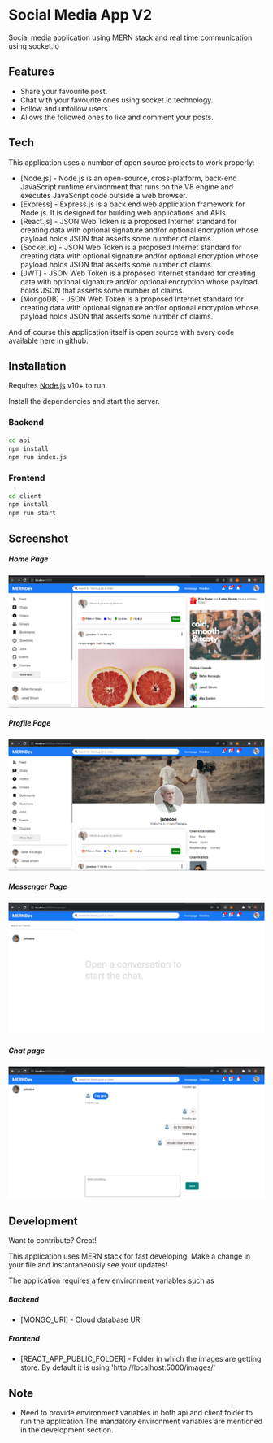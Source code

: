 # Social Media App V2
Social media application using MERN stack and real time communication using socket.io

## Features

- Share your favourite post.
- Chat with your favourite ones using  socket.io technology.
- Follow and unfollow users.
- Allows the followed ones to like and comment your posts.

## Tech

This application uses a number of open source projects to work properly:

- [Node.js] - Node.js is an open-source, cross-platform, back-end JavaScript runtime environment that runs on the V8 engine and executes JavaScript code outside a web browser.
- [Express] -  Express.js is a back end web application framework for Node.js. It is designed for building web applications and APIs. 
- [React.js] - JSON Web Token is a proposed Internet standard for creating data with optional signature and/or optional encryption whose payload holds JSON that asserts some number of claims.
- [Socket.io] - JSON Web Token is a proposed Internet standard for creating data with optional signature and/or optional encryption whose payload holds JSON that asserts some number of claims.
- [JWT] - JSON Web Token is a proposed Internet standard for creating data with optional signature and/or optional encryption whose payload holds JSON that asserts some number of claims.
- [MongoDB] - JSON Web Token is a proposed Internet standard for creating data with optional signature and/or optional encryption whose payload holds JSON that asserts some number of claims.

And of course this application itself is open source with every code available here in github.

## Installation

Requires [Node.js](https://nodejs.org/) v10+ to run.

Install the dependencies and start the server.

### Backend
```sh
cd api
npm install
npm run index.js
```

### Frontend
```sh
cd client
npm install
npm run start
```

## Screenshot

##### Home Page
![home](./client/screenshot/home.png "home")

##### Profile Page
![profile](./client/screenshot/profile.png "profile")

##### Messenger Page
![messenger](./client/screenshot/messenger.png "messenger")

##### Chat page
![chat](./client/screenshot/chat.png "Country chat")

## Development

Want to contribute? Great!

This application uses MERN stack for fast developing.
Make a change in your file and instantaneously see your updates!

The application requires a few environment variables such as
##### Backend
- [MONGO_URI] - Cloud database URI

##### Frontend
- [REACT_APP_PUBLIC_FOLDER] - Folder in which the images are getting store. By default it is using 'http://localhost:5000/images/'

## Note

- Need to provide environment variables in both api and client folder to run the application.The mandatory environment variables are mentioned in the development section.

<!-- ## License

MIT -->


